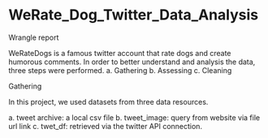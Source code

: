 # WeRate_Dog_Twitter_Data_Analysis

Wrangle report

WeRateDogs is a famous twitter account that rate dogs and create humorous comments.
In order to better understand and analysis the data, three steps were performed.
a.	Gathering
b.	Assessing 
c.	Cleaning


Gathering

In this project, we used datasets from three data resources. 

a. tweet archive: a local csv file
b. tweet_image: query from website via file url link
c. twet_df: retrieved via the twitter API connection. 


